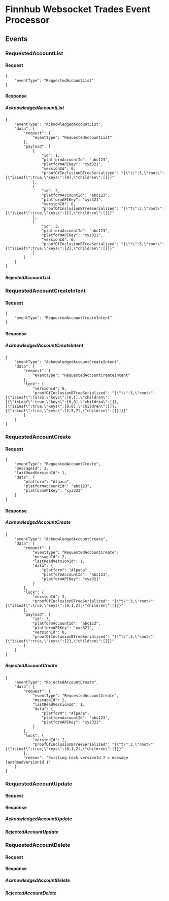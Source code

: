 # Finnhub Websocket Trades Event Processor

## Events

### RequestedAccountList

#### Request

```
{
	"eventType": "RequestedAccountList"
}
```

#### Response

##### AcknowledgedAccountList

```
{
	"eventType": "AcknowledgedAccountList",
	"data": {
		"request": {
			"eventType": "RequestedAccountList"
		},
		"payload": [
			{
				"id": 1,
				"platformAccountId": "abc123",
				"platformAPIKey": "xyz321",
				"versionId": 0,
				"proofOfInclusionBTreeSerialized": "{\"t\":3,\"root\":{\"isLeaf\":true,\"keys\":[0],\"children\":[]}}"
			},
			{
				"id": 2,
				"platformAccountId": "abc123",
				"platformAPIKey": "xyz321",
				"versionId": 0,
				"proofOfInclusionBTreeSerialized": "{\"t\":3,\"root\":{\"isLeaf\":true,\"keys\":[1],\"children\":[]}}"
			},
			{
				"id": 3,
				"platformAccountId": "abc123",
				"platformAPIKey": "xyz321",
				"versionId": 0,
				"proofOfInclusionBTreeSerialized": "{\"t\":3,\"root\":{\"isLeaf\":true,\"keys\":[2],\"children\":[]}}"
			}
		]
	}
}
```

##### RejectedAccountList

### RequestedAccountCreateIntent

#### Request

```
{
	"eventType": "RequestedAccountCreateIntent"
}
```

#### Response

##### AcknowledgedAccountCreateIntent

```
{
	"eventType": "AcknowledgedAccountCreateIntent",
	"data": {
		"request": {
			"eventType": "RequestedAccountCreateIntent"
		},
		"lock": {
			"versionId": 8,
			"proofOfInclusionBTreeSerialized": "{\"t\":3,\"root\":{\"isLeaf\":false,\"keys\":[0,1],\"children\":[{\"isLeaf\":true,\"keys\":[0,0],\"children\":[]},{\"isLeaf\":true,\"keys\":[0,0],\"children\":[]},{\"isLeaf\":true,\"keys\":[2,5,7],\"children\":[]}]}}"
		}
	}
}
```

### RequestedAccountCreate

#### Request

```
{
	"eventType": "RequestedAccountCreate",
	"messageId": 2,
	"lastReadVersionId": 1,
	"data": {
		"platform": "Alpaca",
		"platformAccountId": "abc123",
		"platformAPIKey": "xyz321"
	}
}
```

#### Response

##### AcknowledgedAccountCreate

```
{
	"eventType": "AcknowledgedAccountCreate",
	"data": {
		"request": {
			"eventType": "RequestedAccountCreate",
			"messageId": 2,
			"lastReadVersionId": 1,
			"data": {
				"platform": "Alpaca",
				"platformAccountId": "abc123",
				"platformAPIKey": "xyz321"
			}
		},
		"lock": {
			"versionId": 2,
			"proofOfInclusionBTreeSerialized": "{\"t\":3,\"root\":{\"isLeaf\":true,\"keys\":[0,1,2],\"children\":[]}}"
		},
		"payload": {
			"id": 3,
			"platformAccountId": "abc123",
			"platformAPIKey": "xyz321",
			"versionId": 0,
			"proofOfInclusionBTreeSerialized": "{\"t\":3,\"root\":{\"isLeaf\":true,\"keys\":[2],\"children\":[]}}"
		}
	}
}
```

##### RejectedAccountCreate

```
{
	"eventType": "RejectedAccountCreate",
	"data": {
		"request": {
			"eventType": "RequestedAccountCreate",
			"messageId": 2,
			"lastReadVersionId": 1,
			"data": {
				"platform": "Alpaca",
				"platformAccountId": "abc123",
				"platformAPIKey": "xyz321"
			}
		},
		"lock": {
			"versionId": 2,
			"proofOfInclusionBTreeSerialized": "{\"t\":3,\"root\":{\"isLeaf\":true,\"keys\":[0,1,2],\"children\":[]}}"
		},
		"reason": "Existing Lock versionId 2 > message lastReadVersionId 1"
	}
}
```

### RequestedAccountUpdate

#### Request

#### Response

##### AcknowledgedAccountUpdate

##### RejectedAccountUpdate

### RequestedAccountDelete

#### Request

#### Response

##### AcknowledgedAccountDelete

##### RejectedAccountDelete
